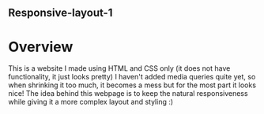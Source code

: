 ## Responsive-layout-1

# Overview
This is a website I made using HTML and CSS only (it does not have functionality, it just looks pretty)
I haven't added media queries quite yet, so when shrinking it too much, it becomes a mess but for the most part it looks nice!
The idea behind this webpage is to keep the natural responsiveness while giving it a more complex layout and styling :)
